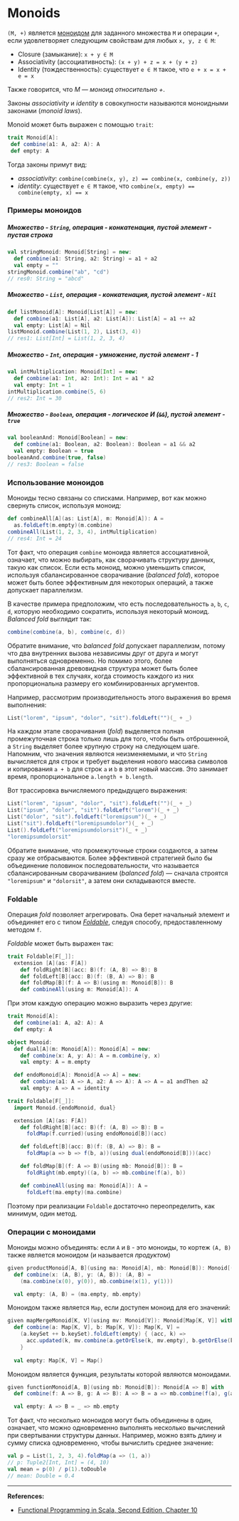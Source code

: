# Monoids

`(M, +)` является [моноидом](../typeclass/monoid/monoid) для заданного множества `M` и операции `+`,
если удовлетворяет следующим свойствам для любых `x, y, z ∈ M`:
- Closure (замыкание): `x + y ∈ M`
- Associativity (ассоциативность): `(x + y) + z = x + (y + z)`
- Identity (тождественность): существует `e ∈ M` такое, что `e + x = x + e = x`

Также говорится, что _M — моноид относительно +_.

Законы _associativity_ и _identity_ в совокупности называются моноидными законами (_monoid laws_).

Monoid может быть выражен с помощью `trait`:

```scala
trait Monoid[A]:
 def combine(a1: A, a2: A): A
 def empty: A 
```

Тогда законы примут вид:
- _associativity_: `combine(combine(x, y), z) == combine(x, combine(y, z))`
- _identity_: существует `e ∈ M` такое, что `combine(x, empty) == combine(empty, x) == x`

### Примеры моноидов

##### Множество - `String`, операция - конкатенация, пустой элемент - пустая строка

```scala
val stringMonoid: Monoid[String] = new:
  def combine(a1: String, a2: String) = a1 + a2
  val empty = ""
stringMonoid.combine("ab", "cd")
// res0: String = "abcd"
```

##### Множество - `List`, операция - конкатенация, пустой элемент - `Nil`

```scala
def listMonoid[A]: Monoid[List[A]] = new:
  def combine(a1: List[A], a2: List[A]): List[A] = a1 ++ a2
  val empty: List[A] = Nil
listMonoid.combine(List(1, 2), List(3, 4))
// res1: List[Int] = List(1, 2, 3, 4)
```

##### Множество - `Int`, операция - умножение, пустой элемент - 1

```scala
val intMultiplication: Monoid[Int] = new:
  def combine(a1: Int, a2: Int): Int = a1 * a2
  val empty: Int = 1
intMultiplication.combine(5, 6)
// res2: Int = 30 
```

##### Множество - `Boolean`, операция - логическое И (`&&`), пустой элемент - `true`

```scala
val booleanAnd: Monoid[Boolean] = new:
  def combine(a1: Boolean, a2: Boolean): Boolean = a1 && a2
  val empty: Boolean = true
booleanAnd.combine(true, false)
// res3: Boolean = false
```

### Использование моноидов

Моноиды тесно связаны со списками.
Например, вот как можно свернуть список, используя моноид:

```scala
def combineAll[A](as: List[A], m: Monoid[A]): A =
  as.foldLeft(m.empty)(m.combine)
combineAll(List(1, 2, 3, 4), intMultiplication)
// res4: Int = 24
```

Тот факт, что операция `combine` моноида является ассоциативной, означает, что можно выбирать, 
как сворачивать структуру данных, такую как список. 
Если есть моноид, можно уменьшить список, используя сбалансированное сворачивание (_balanced fold_), 
которое может быть более эффективным для некоторых операций, а также допускает параллелизм. 

В качестве примера предположим, что есть последовательность `a`, `b`, `c`, `d`, 
которую необходимо сократить, используя некоторый моноид.
_Balanced fold_ выглядит так:

```scala
combine(combine(a, b), combine(c, d))
```

Обратите внимание, что _balanced fold_ допускает параллелизм, 
потому что два внутренних вызова независимы друг от друга и могут выполняться одновременно. 
Но помимо этого, более сбалансированная древовидная структура может быть более эффективной в тех случаях, 
когда стоимость каждого из них пропорциональна размеру его комбинированных аргументов.

Например, рассмотрим производительность этого выражения во время выполнения:

```scala
List("lorem", "ipsum", "dolor", "sit").foldLeft("")(_ + _)
```

На каждом этапе сворачивания (_fold_) выделяется полная промежуточная строка только лишь для того, 
чтобы быть отброшенной, а `String` выделяет более крупную строку на следующем шаге. 
Напомним, что значения являются неизменяемыми, и что `String` вычисляется для строк 
и требует выделения нового массива символов и копирования `a + b` для строк `a` и `b` в этот новый массив. 
Это занимает время, пропорциональное `a.length + b.length`. 

Вот трассировка вычисляемого предыдущего выражения:

```scala
List("lorem", "ipsum", "dolor", "sit").foldLeft("")(_ + _)
List("ipsum", "dolor", "sit").foldLeft("lorem")(_ + _)
List("dolor", "sit").foldLeft("loremipsum")(_ + _)
List("sit").foldLeft("loremipsumdolor")(_ + _)
List().foldLeft("loremipsumdolorsit")(_ + _)
"loremipsumdolorsit"
```

Обратите внимание, что промежуточные строки создаются, а затем сразу же отбрасываются. 
Более эффективной стратегией было бы объединение половинок последовательности, 
что называется сбалансированным сворачиванием (_balanced fold_) — 
сначала строятся `"loremipsum"` и `"dolorsit"`, а затем они складываются вместе.

### Foldable

Операция _fold_ позволяет агрегировать.
Она берет начальный элемент и объединяет его с типом [_Foldable_](../typeclass/monad/foldable), 
следуя способу, предоставленному методом `f`.

_Foldable_ может быть выражен так:

```scala
trait Foldable[F[_]]:
  extension [A](as: F[A])
    def foldRight[B](acc: B)(f: (A, B) => B): B
    def foldLeft[B](acc: B)(f: (B, A) => B): B
    def foldMap[B](f: A => B)(using m: Monoid[B]): B
    def combineAll(using m: Monoid[A]): A
```

При этом каждую операцию можно выразить через другие:

```scala
trait Monoid[A]:
  def combine(a1: A, a2: A): A
  def empty: A

object Monoid:
  def dual[A](m: Monoid[A]): Monoid[A] = new:
    def combine(x: A, y: A): A = m.combine(y, x)
    val empty: A = m.empty

  def endoMonoid[A]: Monoid[A => A] = new:
    def combine(a1: A => A, a2: A => A): A => A = a1 andThen a2
    val empty: A => A = identity

trait Foldable[F[_]]:
  import Monoid.{endoMonoid, dual}

  extension [A](as: F[A])
    def foldRight[B](acc: B)(f: (A, B) => B): B =
      foldMap(f.curried)(using endoMonoid[B])(acc)

    def foldLeft[B](acc: B)(f: (B, A) => B): B =
      foldMap(a => b => f(b, a))(using dual(endoMonoid[B]))(acc)

    def foldMap[B](f: A => B)(using mb: Monoid[B]): B =
      foldRight(mb.empty)((a, b) => mb.combine(f(a), b))

    def combineAll(using ma: Monoid[A]): A =
      foldLeft(ma.empty)(ma.combine)
```

Поэтому при реализации `Foldable` достаточно переопределить, как минимум, один метод.

### Операции с моноидами

Моноиды можно объединять: 
если `A` и `B` - это моноиды, то кортеж `(A, B)` также является моноидом (и называется _продуктом_)

```scala
given productMonoid[A, B](using ma: Monoid[A], mb: Monoid[B]): Monoid[(A, B)] with
  def combine(x: (A, B), y: (A, B)): (A, B) =
    (ma.combine(x(0), y(0)), mb.combine(x(1), y(1)))

  val empty: (A, B) = (ma.empty, mb.empty)
```

Моноидом также является `Map`, если доступен моноид для его значений:

```scala
given mapMergeMonoid[K, V](using mv: Monoid[V]): Monoid[Map[K, V]] with
  def combine(a: Map[K, V], b: Map[K, V]): Map[K, V] =
    (a.keySet ++ b.keySet).foldLeft(empty) { (acc, k) =>
      acc.updated(k, mv.combine(a.getOrElse(k, mv.empty), b.getOrElse(k, mv.empty)))
    }
    
  val empty: Map[K, V] = Map()
```

Моноидом является функция, результаты которой являются моноидами.

```scala
given functionMonoid[A, B](using mb: Monoid[B]): Monoid[A => B] with
  def combine(f: A => B, g: A => B): A => B = a => mb.combine(f(a), g(a))

  val empty: A => B = _ => mb.empty
```

Тот факт, что несколько моноидов могут быть объединены в один, означает, 
что можно одновременно выполнять несколько вычислений при свертывании структуры данных. 
Например, можно взять длину и сумму списка одновременно, чтобы вычислить среднее значение:

```scala
val p = List(1, 2, 3, 4).foldMap(a => (1, a))
// p: Tuple2[Int, Int] = (4, 10)
val mean = p(0) / p(1).toDouble
// mean: Double = 0.4
```


---

**References:**
- [Functional Programming in Scala, Second Edition, Chapter 10](https://www.manning.com/books/functional-programming-in-scala-second-edition?query=Functional%20Programming%20in%20Scala,%20Second%20Edition)
